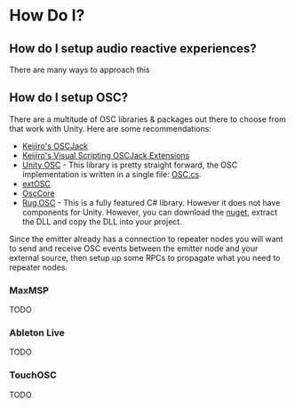 # How Do I?

## How do I setup audio reactive experiences?
There are many ways to approach this

## How do I setup OSC?
There are a multitude of OSC libraries & packages out there to choose from that work with Unity. Here are some recommendations:

- [Keijiro's OSCJack](https://github.com/keijiro/OscJack)
- [Keijiro's Visual Scripting OSCJack Extensions](https://github.com/keijiro/OscJackVS)
- [Unity OSC](https://thomasfredericks.github.io/UnityOSC/) - This library is pretty straight forward, the OSC implementation is written in a single file: [OSC.cs](https://github.com/thomasfredericks/UnityOSC/blob/master/Assets/OSC/OSC.cs).
- [extOSC](https://github.com/Iam1337/extOSC)
- [OscCore](https://github.com/stella3d/OscCore)
- [Rug.OSC](https://bitbucket.org/rugcode/rug.osc/src/master/) - This is a fully featured C# library. However it does not have components for Unity. However, you can download the [nuget](https://www.nuget.org/packages/Rug.Osc/), extract the DLL and copy the DLL into your project.

Since the emitter already has a connection to repeater nodes you will want to send and receive OSC events between the emitter node and your external source, then setup up some RPCs to propagate what you need to repeater nodes.

### MaxMSP
TODO

### Ableton Live
TODO

### TouchOSC
TODO